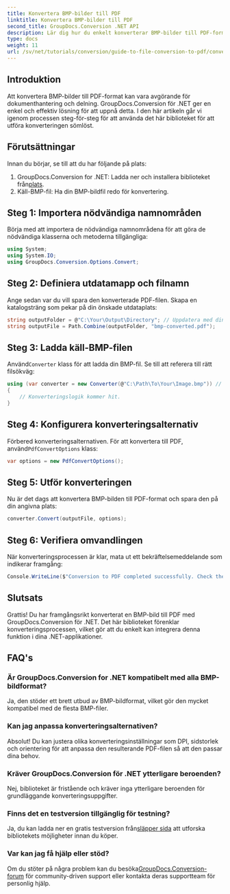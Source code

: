 ```yaml
---
title: Konvertera BMP-bilder till PDF
linktitle: Konvertera BMP-bilder till PDF
second_title: GroupDocs.Conversion .NET API
description: Lär dig hur du enkelt konverterar BMP-bilder till PDF-format med GroupDocs.Conversion for .NET. Denna omfattande steg-för-steg handledning täcker förutsättningar, källfilshantering och anpassningsalternativ.
type: docs
weight: 11
url: /sv/net/tutorials/conversion/guide-to-file-conversion-to-pdf/converting-bmp-to-pdf/
---
```

## Introduktion

Att konvertera BMP-bilder till PDF-format kan vara avgörande för dokumenthantering och delning. GroupDocs.Conversion för .NET ger en enkel och effektiv lösning för att uppnå detta. I den här artikeln går vi igenom processen steg-för-steg för att använda det här biblioteket för att utföra konverteringen sömlöst.

## Förutsättningar

Innan du börjar, se till att du har följande på plats:

1.  GroupDocs.Conversion for .NET: Ladda ner och installera biblioteket från[plats](https://releases.groupdocs.com/conversion/net/).
2. Käll-BMP-fil: Ha din BMP-bildfil redo för konvertering.

## Steg 1: Importera nödvändiga namnområden

Börja med att importera de nödvändiga namnområdena för att göra de nödvändiga klasserna och metoderna tillgängliga:

```csharp
using System;
using System.IO;
using GroupDocs.Conversion.Options.Convert;
```

## Steg 2: Definiera utdatamapp och filnamn

Ange sedan var du vill spara den konverterade PDF-filen. Skapa en katalogsträng som pekar på din önskade utdataplats:

```csharp
string outputFolder = @"C:\Your\Output\Directory"; // Uppdatera med din katalogsökväg
string outputFile = Path.Combine(outputFolder, "bmp-converted.pdf");
```

## Steg 3: Ladda käll-BMP-filen

 Använd`Converter` klass för att ladda din BMP-fil. Se till att referera till rätt filsökväg:

```csharp
using (var converter = new Converter(@"C:\Path\To\Your\Image.bmp")) // Uppdatera med din BMP-filsökväg
{
    // Konverteringslogik kommer hit.
}
```

## Steg 4: Konfigurera konverteringsalternativ

 Förbered konverteringsalternativen. För att konvertera till PDF, använd`PdfConvertOptions` klass:

```csharp
var options = new PdfConvertOptions();
```

## Steg 5: Utför konverteringen

Nu är det dags att konvertera BMP-bilden till PDF-format och spara den på din angivna plats:

```csharp
converter.Convert(outputFile, options);
```

## Steg 6: Verifiera omvandlingen

När konverteringsprocessen är klar, mata ut ett bekräftelsemeddelande som indikerar framgång:

```csharp
Console.WriteLine($"Conversion to PDF completed successfully. Check the output in: {outputFolder}");
```

## Slutsats

Grattis! Du har framgångsrikt konverterat en BMP-bild till PDF med GroupDocs.Conversion för .NET. Det här biblioteket förenklar konverteringsprocessen, vilket gör att du enkelt kan integrera denna funktion i dina .NET-applikationer.

## FAQ's

### Är GroupDocs.Conversion for .NET kompatibelt med alla BMP-bildformat?

Ja, den stöder ett brett utbud av BMP-bildformat, vilket gör den mycket kompatibel med de flesta BMP-filer.

### Kan jag anpassa konverteringsalternativen?

Absolut! Du kan justera olika konverteringsinställningar som DPI, sidstorlek och orientering för att anpassa den resulterande PDF-filen så att den passar dina behov.

### Kräver GroupDocs.Conversion för .NET ytterligare beroenden?

Nej, biblioteket är fristående och kräver inga ytterligare beroenden för grundläggande konverteringsuppgifter.

### Finns det en testversion tillgänglig för testning?

 Ja, du kan ladda ner en gratis testversion från[släpper sida](https://releases.groupdocs.com/) att utforska bibliotekets möjligheter innan du köper.

### Var kan jag få hjälp eller stöd?

Om du stöter på några problem kan du besöka[GroupDocs.Conversion-forum](https://forum.groupdocs.com/c/conversion/11) för community-driven support eller kontakta deras supportteam för personlig hjälp.